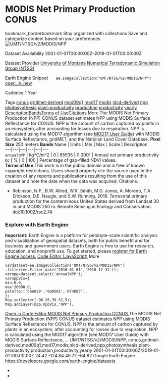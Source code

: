  
#  MODIS Net Primary Production CONUS 
bookmark_borderbookmark Stay organized with collections  Save and categorize content based on your preferences.
![UMT/NTSG/v2/MODIS/NPP](https://developers.google.com/earth-engine/datasets/images/UMT/UMT_NTSG_v2_MODIS_NPP_sample.png) 

Dataset Availability
    2001-01-01T00:00:00Z–2019-01-01T00:00:00Z 

Dataset Provider
     [ University of Montana Numerical Terradynamic Simulation Group (NTSG) ](https://www.ntsg.umt.edu/project/landsat/landsat-productivity.php) 

Earth Engine Snippet
     `    ee.ImageCollection("UMT/NTSG/v2/MODIS/NPP")   ` [ open_in_new ](https://code.earthengine.google.com/?scriptPath=Examples:Datasets/UMT/UMT_NTSG_v2_MODIS_NPP) 

Cadence
    1 Year 

Tags
     [conus](https://developers.google.com/earth-engine/datasets/tags/conus) [gridmet-derived](https://developers.google.com/earth-engine/datasets/tags/gridmet-derived) [mod09q1](https://developers.google.com/earth-engine/datasets/tags/mod09q1) [mod17](https://developers.google.com/earth-engine/datasets/tags/mod17) [modis](https://developers.google.com/earth-engine/datasets/tags/modis) [nlcd-derived](https://developers.google.com/earth-engine/datasets/tags/nlcd-derived) [npp](https://developers.google.com/earth-engine/datasets/tags/npp) [photosynthesis](https://developers.google.com/earth-engine/datasets/tags/photosynthesis) [plant-productivity](https://developers.google.com/earth-engine/datasets/tags/plant-productivity) [production](https://developers.google.com/earth-engine/datasets/tags/production) [productivity](https://developers.google.com/earth-engine/datasets/tags/productivity) [yearly](https://developers.google.com/earth-engine/datasets/tags/yearly)
[Description](https://developers.google.com/earth-engine/datasets/catalog/UMT_NTSG_v2_MODIS_NPP#description)[Bands](https://developers.google.com/earth-engine/datasets/catalog/UMT_NTSG_v2_MODIS_NPP#bands)[Terms of Use](https://developers.google.com/earth-engine/datasets/catalog/UMT_NTSG_v2_MODIS_NPP#terms-of-use)[Citations](https://developers.google.com/earth-engine/datasets/catalog/UMT_NTSG_v2_MODIS_NPP#citations) More
The MODIS Net Primary Production (NPP) CONUS dataset estimates NPP using MODIS Surface Reflectance for CONUS. NPP is the amount of carbon captured by plants in an ecosystem, after accounting for losses due to respiration. NPP is calculated using the MOD17 algorithm (see [MOD17 User Guide](https://www.ntsg.umt.edu/files/modis/MOD17UsersGuide2015_v3.pdf)) with MODIS Surface Reflectance, gridMET, and the National Land Cover Database.
**Pixel Size** 250 meters 
**Bands**
Name | Units | Min | Max | Scale | Description  
---|---|---|---|---|---  
`annualNPP` | kg*C/m^2 |  0  |  65535  | 0.0001 | Annual net primary productivity  
`QC` | % |  0  |  100  | Percentage of gap-filled NDVI values.  
**Terms of Use**
This work is in the public domain and is free of known copyright restrictions. Users should properly cite the source used in the creation of any reports and publications resulting from the use of this dataset and note the date when the data was acquired.
Citations:
  * Robinson, N.P., B.W. Allred, W.K. Smith, M.O. Jones, A. Moreno, T.A. Erickson, D.E. Naugle, and S.W. Running. 2018. Terrestrial primary production for the conterminous United States derived from Landsat 30 m and MODIS 250 m. Remote Sensing in Ecology and Conservation. [doi:10.1002/rse2.74](https://doi.org/10.1002/rse2.74)


### Explore with Earth Engine
**Important:** Earth Engine is a platform for petabyte-scale scientific analysis and visualization of geospatial datasets, both for public benefit and for business and government users. Earth Engine is free to use for research, education, and nonprofit use. To get started, please [register for Earth Engine access.](https://console.cloud.google.com/earth-engine)
[Code Editor (JavaScript)](https://developers.google.com/earth-engine/datasets/catalog/UMT_NTSG_v2_MODIS_NPP#code-editor-javascript-sample) More
```
vardataset=ee.ImageCollection('UMT/NTSG/v2/MODIS/NPP')
.filter(ee.Filter.date('2016-01-01','2016-12-31'));
varnpp=dataset.select('annualNPP');
varnppVis={
min:0.0,
max:20000.0,
palette:['bbe029','0a9501','074b03'],
};
Map.setCenter(-98.26,39.32,5);
Map.addLayer(npp,nppVis,'NPP');
```
[ Open in Code Editor ](https://code.earthengine.google.com/?scriptPath=Examples:Datasets/UMT/UMT_NTSG_v2_MODIS_NPP)
[ MODIS Net Primary Production CONUS ](https://developers.google.com/earth-engine/datasets/catalog/UMT_NTSG_v2_MODIS_NPP)
The MODIS Net Primary Production (NPP) CONUS dataset estimates NPP using MODIS Surface Reflectance for CONUS. NPP is the amount of carbon captured by plants in an ecosystem, after accounting for losses due to respiration. NPP is calculated using the MOD17 algorithm (see MOD17 User Guide) with MODIS Surface Reflectance, …
UMT/NTSG/v2/MODIS/NPP, conus,gridmet-derived,mod09q1,mod17,modis,nlcd-derived,npp,photosynthesis,plant-productivity,production,productivity,yearly 
2001-01-01T00:00:00Z/2019-01-01T00:00:00Z
24.42 -124.84 49.72 -64.82 
Google Earth Engine
https://developers.google.com/earth-engine/datasets
  * [ ](https://doi.org/https://www.ntsg.umt.edu/project/landsat/landsat-productivity.php)
  * [ ](https://doi.org/https://developers.google.com/earth-engine/datasets/catalog/UMT_NTSG_v2_MODIS_NPP)


